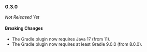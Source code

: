 ### 0.3.0

_Not Released Yet_

#### Breaking Changes

- The Gradle plugin now requires Java 17 (from 11).
- The Gradle plugin now requires at least Gradle 9.0.0 (from 8.0.0).